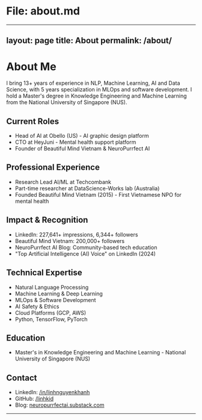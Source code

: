# File: about.md
---
layout: page
title: About
permalink: /about/
---

# About Me

I bring 13+ years of experience in NLP, Machine Learning, AI and Data Science, with 5 years specialization in MLOps and software development. I hold a Master's degree in Knowledge Engineering and Machine Learning from the National University of Singapore (NUS).

## Current Roles
- Head of AI at Obello (US) - AI graphic design platform
- CTO at HeyJuni - Mental health support platform
- Founder of Beautiful Mind Vietnam & NeuroPurrfect AI

## Professional Experience
- Research Lead AI/ML at Techcombank
- Part-time researcher at DataScience-Works lab (Australia)
- Founded Beautiful Mind Vietnam (2015) - First Vietnamese NPO for mental health

## Impact & Recognition
- LinkedIn: 227,641+ impressions, 6,344+ followers
- Beautiful Mind Vietnam: 200,000+ followers
- NeuroPurrfect AI Blog: Community-based tech education
- "Top Artificial Intelligence (AI) Voice" on LinkedIn (2024)

## Technical Expertise
- Natural Language Processing
- Machine Learning & Deep Learning
- MLOps & Software Development
- AI Safety & Ethics
- Cloud Platforms (GCP, AWS)
- Python, TensorFlow, PyTorch

## Education
- Master's in Knowledge Engineering and Machine Learning - National University of Singapore (NUS)

## Contact
- LinkedIn: [/in/linhnguyenkhanh](https://linkedin.com/in/linhnguyenkhanh)
- GitHub: [/linhkid](https://github.com/linhkid)
- Blog: [neuropurrfectai.substack.com](https://neuropurrfectai.substack.com)

-------------------